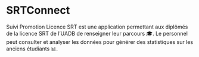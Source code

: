 # SRTConnect
Suivi Promotion Licence SRT est une application permettant aux diplômés de la licence SRT de l’UADB de renseigner leur parcours 🎓. Le personnel peut consulter et analyser les données pour générer des statistiques sur les anciens étudiants 📊.
